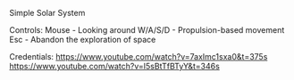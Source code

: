 Simple Solar System

Controls:
Mouse - Looking around
W/A/S/D - Propulsion-based movement
Esc - Abandon the exploration of space

Credentials:
https://www.youtube.com/watch?v=7axImc1sxa0&t=375s
https://www.youtube.com/watch?v=I5sBtTfBTyY&t=346s
